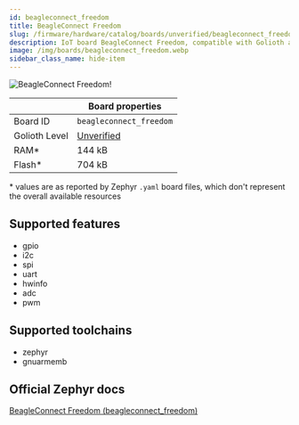 ```yaml
---
id: beagleconnect_freedom
title: BeagleConnect Freedom
slug: /firmware/hardware/catalog/boards/unverified/beagleconnect_freedom
description: IoT board BeagleConnect Freedom, compatible with Golioth at unverified level.
image: /img/boards/beagleconnect_freedom.webp
sidebar_class_name: hide-item
---
```


[//]: # (This is an auto-generated file, do not edit! Changes to it will be lost upon re-generation)

![BeagleConnect Freedom!](/img/boards/beagleconnect_freedom.webp "BeagleConnect Freedom")

|                | Board properties     |
| -------------  | -------------------- |
| Board ID       | `beagleconnect_freedom` |
| Golioth Level  | [Unverified](/firmware/hardware#unverified-boards) |
| RAM*           | 144 kB |
| Flash*         | 704 kB |

\* values are as reported by Zephyr `.yaml` board files, which don't represent the overall available resources



## Supported features

* gpio
* i2c
* spi
* uart
* hwinfo
* adc
* pwm

## Supported toolchains

* zephyr
* gnuarmemb

## Official Zephyr docs

[BeagleConnect Freedom (beagleconnect_freedom)](https://docs.zephyrproject.org/latest/boards/beagle/beagleconnect_freedom/doc/index.html)

